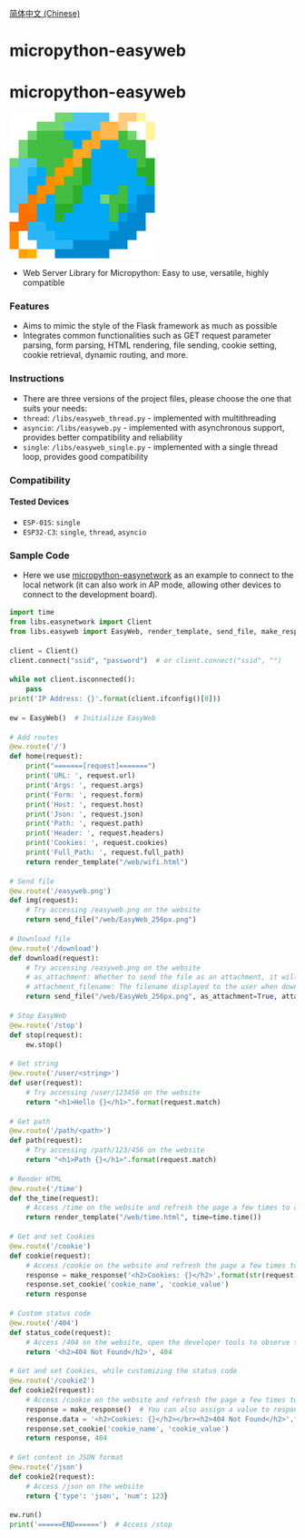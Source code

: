 [简体中文 (Chinese)](./README.ZH-CN.md)
# micropython-easyweb
# micropython-easyweb

![EasyWeb](./web/EasyWeb_256px.png)
- Web Server Library for Micropython: Easy to use, versatile, highly compatible

### Features
- Aims to mimic the style of the Flask framework as much as possible
- Integrates common functionalities such as GET request parameter parsing, form parsing, HTML rendering, file sending, cookie setting, cookie retrieval, dynamic routing, and more.

### Instructions
- There are three versions of the project files, please choose the one that suits your needs:
- `thread`: `/libs/easyweb_thread.py` - implemented with multithreading
- `asyncio`: `/libs/easyweb.py` - implemented with asynchronous support, provides better compatibility and reliability
- `single`: `/libs/easyweb_single.py` - implemented with a single thread loop, provides good compatibility

### Compatibility
#### Tested Devices
- `ESP-01S`: `single`
- `ESP32-C3`: `single`, `thread`, `asyncio`

### Sample Code
- Here we use [micropython-easynetwork](https://github.com/funnygeeker/micropython-easynetwork) as an example to connect to the local network (it can also work in AP mode, allowing other devices to connect to the development board).
```python
import time
from libs.easynetwork import Client
from libs.easyweb import EasyWeb, render_template, send_file, make_response

client = Client()
client.connect("ssid", "password")  # or client.connect("ssid", "")

while not client.isconnected():
    pass
print('IP Address: {}'.format(client.ifconfig()[0]))

ew = EasyWeb()  # Initialize EasyWeb

# Add routes
@ew.route('/')
def home(request):
    print("=======[request]=======")
    print('URL: ', request.url)
    print('Args: ', request.args)
    print('Form: ', request.form)
    print('Host: ', request.host)
    print('Json: ', request.json)
    print('Path: ', request.path)
    print('Header: ', request.headers)
    print('Cookies: ', request.cookies)
    print('Full_Path: ', request.full_path)
    return render_template("/web/wifi.html")

# Send file
@ew.route('/easyweb.png')
def img(request):
    # Try accessing /easyweb.png on the website
    return send_file("/web/EasyWeb_256px.png")

# Download file
@ew.route('/download')
def download(request):
    # Try accessing /easyweb.png on the website
    # as_attachment: Whether to send the file as an attachment, it will be downloaded when sent as an attachment
    # attachment_filename: The filename displayed to the user when downloading. If not provided, the original filename will be used
    return send_file("/web/EasyWeb_256px.png", as_attachment=True, attachment_filename='easyweb.png')

# Stop EasyWeb
@ew.route('/stop')
def stop(request):
    ew.stop()

# Get string
@ew.route('/user/<string>')
def user(request):
    # Try accessing /user/123456 on the website
    return "<h1>Hello {}</h1>".format(request.match)

# Get path
@ew.route('/path/<path>')
def path(request):
    # Try accessing /path/123/456 on the website
    return "<h1>Path {}</h1>".format(request.match)

# Render HTML
@ew.route('/time')
def the_time(request):
    # Access /time on the website and refresh the page a few times to observe the changes on the webpage
    return render_template("/web/time.html", time=time.time())

# Get and set Cookies
@ew.route('/cookie')
def cookie(request):
    # Access /cookie on the website and refresh the page a few times to observe the changes on the webpage
    response = make_response('<h2>Cookies: {}</h2>'.format(str(request.cookies)))
    response.set_cookie('cookie_name', 'cookie_value')
    return response

# Custom status code
@ew.route('/404')
def status_code(request):
    # Access /404 on the website, open the developer tools to observe the status code
    return '<h2>404 Not Found</h2>', 404

# Get and set Cookies, while customizing the status code
@ew.route('/cookie2')
def cookie2(request):
    # Access /cookie on the website and refresh the page a few times to observe the changes on the webpage
    response = make_response()  # You can also assign a value to response.data later instead of initializing it during initialization
    response.data = '<h2>Cookies: {}</h2></br><h2>404 Not Found</h2>'.format(str(request.cookies))
    response.set_cookie('cookie_name', 'cookie_value')
    return response, 404

# Get content in JSON format
@ew.route('/json')
def cookie2(request):
    # Access /json on the website
    return {'type': 'json', 'num': 123}

ew.run()
print('======END======')  # Access /stop
```